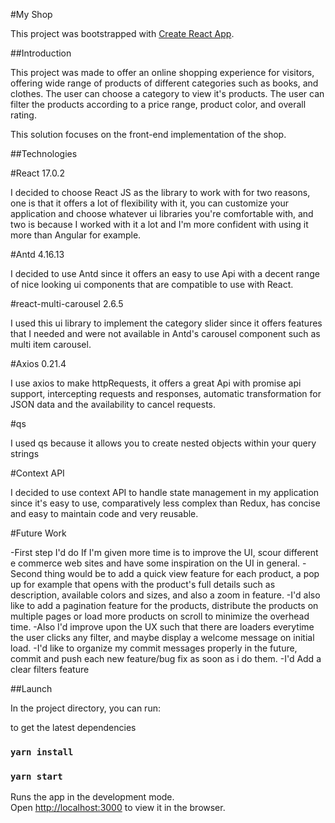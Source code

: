#My Shop

This project was bootstrapped with [Create React App](https://github.com/facebook/create-react-app).

##Introduction

This project was made to offer an online shopping experience for visitors, offering wide range of products of different categories such as books, and clothes.
The user can choose a category to view it's products.
The user can filter the products according to a price range, product color, and overall rating.

This solution focuses on the front-end implementation of the shop.

##Technologies

#React 17.0.2

I decided to choose React JS as the library to work with for two reasons, one is that it offers a lot of flexibility with it, you can customize your application and choose whatever ui libraries you're comfortable with, and two is because I worked with it a lot and I'm more confident with using it more than Angular for example.

#Antd 4.16.13

I decided to use Antd since it offers an easy to use Api with a decent range of nice looking ui components that are compatible to use with React.

#react-multi-carousel 2.6.5

I used this ui library to implement the category slider since it offers features that I needed and were not available in Antd's carousel component such as multi item carousel.

#Axios 0.21.4

I use axios to make httpRequests, it offers a great Api with promise api support, intercepting requests and responses, automatic transformation for JSON data and the availability to cancel requests.

#qs

I used qs because it allows you to create nested objects within your query strings

#Context API

I decided to use context API to handle state management in my application since it's easy to use,
comparatively less complex than Redux, has concise and easy to maintain code and very reusable.

#Future Work

-First step I'd do If I'm given more time is to improve the UI, scour different e commerce web sites and have some inspiration on the UI in general.
-Second thing would be to add a quick view feature for each product, a pop up for example that opens with the product's full details such as description, available colors and sizes, and also a zoom in feature.
-I'd also like to add a pagination feature for the products, distribute the products on multiple pages or load more products on scroll to minimize the overhead time.
-Also I'd improve upon the UX such that there are loaders everytime the user clicks any filter, and maybe display a welcome message on initial load.
-I'd like to organize my commit messages properly in the future, commit and push each new feature/bug fix as soon as i do them.
-I'd Add a clear filters feature

##Launch

In the project directory, you can run:

to get the latest dependencies

### `yarn install`

### `yarn start`

Runs the app in the development mode.\
Open [http://localhost:3000](http://localhost:3000) to view it in the browser.
